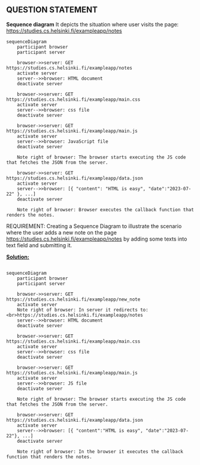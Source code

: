 ## QUESTION STATEMENT

**Sequence diagram** It depicts the situation where user visits the page: https://studies.cs.helsinki.fi/exampleapp/notes

```mermaid
sequenceDiagram
    participant browser
    participant server

    browser->>server: GET https://studies.cs.helsinki.fi/exampleapp/notes
    activate server
    server-->>browser: HTML document
    deactivate server

    browser->>server: GET https://studies.cs.helsinki.fi/exampleapp/main.css
    activate server
    server-->>browser: css file
    deactivate server

    browser->>server: GET https://studies.cs.helsinki.fi/exampleapp/main.js
    activate server
    server-->>browser: JavaScript file
    deactivate server

    Note right of browser: The browser starts executing the JS code that fetches the JSON from the server.

    browser->>server: GET https://studies.cs.helsinki.fi/exampleapp/data.json
    activate server
    server-->>browser: [{ "content": "HTML is easy", "date":"2023-07-22" }, ...]
    deactivate server

    Note right of browser: Browser executes the callback function that renders the notes.
```

REQUIREMENT: Creating a Sequence Diagram to illustrate the scenario where the user adds a new note on the page https://studies.cs.helsinki.fi/exampleapp/notes by adding some texts into text field and submitting it.

**<u>Solution:</u>**

```mermaid

sequenceDiagram
    participant browser
    participant server

    browser->>server: GET https://studies.cs.helsinki.fi/exampleapp/new_note
    activate server
    Note right of browser: In server it redirects to:<br>https://studies.cs.helsinki.fi/exampleapp/notes
    server-->>browser: HTML document
    deactivate server

    browser->>server: GET https://studies.cs.helsinki.fi/exampleapp/main.css
    activate server
    server-->>browser: css file
    deactivate server

    browser->>server: GET https://studies.cs.helsinki.fi/exampleapp/main.js
    activate server
    server-->>browser: JS file
    deactivate server

    Note right of browser: The browser starts executing the JS code that fetches the JSON from the server.

    browser->>server: GET https://studies.cs.helsinki.fi/exampleapp/data.json
    activate server
    server-->>browser: [{ "content":"HTML is easy", "date":"2023-07-22"}, ...]
    deactivate server

    Note right of browser: In the browser it executes the callback function that renders the notes.
```
